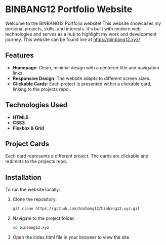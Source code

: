 # BINBANG12 Portfolio Website

Welcome to the BINBANG12 Portfolio website! This website showcases my personal projects, skills, and interests. It's built with modern web technologies and serves as a hub to highlight my work and development journey.
This website can be found live at https://binbang12.xyz/

## Features

- **Homepage**: Clean, minimal design with a centered title and navigation links.
- **Responsive Design**: The website adapts to different screen sizes.
- **Clickable Cards**: Each project is presented within a clickable card, linking to the projects repo.

## Technologies Used

- **HTML5**
- **CSS3**
- **Flexbox & Grid**

## Project Cards

Each card represents a different project. The cards are clickable and redirects to the projects repo.

## Installation

To run the website locally:
1. Clone the repository:

   ```bash
   git clone https://github.com/binbang12/binbang12.xyz.git
2. Navigate to the project folder:

    ```bash
    cd binbang12.xyz
3. Open the index.html file in your browser to view the site.